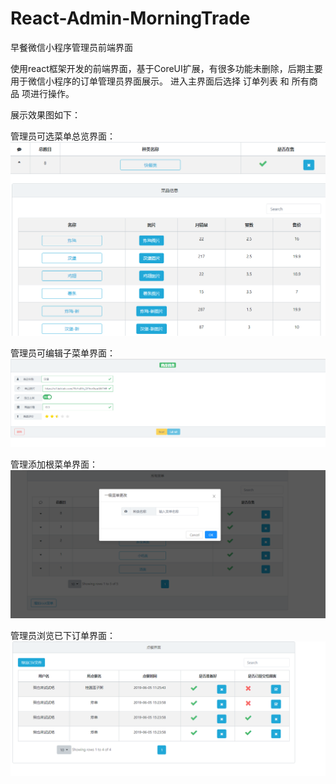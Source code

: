 # React-Admin-MorningTrade
早餐微信小程序管理员前端界面


使用react框架开发的前端界面，基于CoreUI扩展，有很多功能未删除，后期主要用于微信小程序的订单管理员界面展示。
进入主界面后选择    订单列表    和    所有商品     项进行操作。

展示效果图如下：

管理员可选菜单总览界面：
![image](https://github.com/woyelaishishiba/React-Admin-MorningTrade/blob/master/imagesToShow/show_allfood_info.PNG)

管理员可编辑子菜单界面：
![image](https://github.com/woyelaishishiba/React-Admin-MorningTrade/blob/master/imagesToShow/admin_edit_food_info.PNG)

管理添加根菜单界面：
![image](https://github.com/woyelaishishiba/React-Admin-MorningTrade/blob/master/imagesToShow/admin_add_root_foodinfo.PNG)

管理员浏览已下订单界面：
![image](https://github.com/woyelaishishiba/React-Admin-MorningTrade/blob/master/imagesToShow/admin_get_food_trade.PNG)

